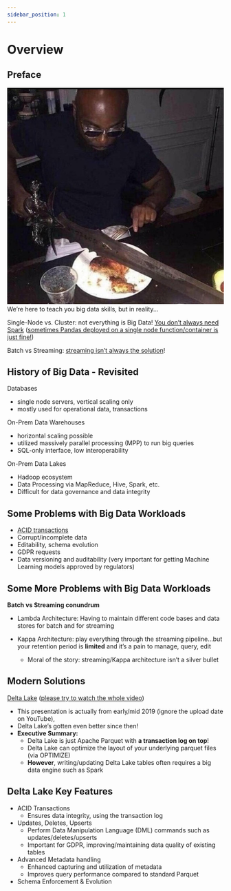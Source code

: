 ```yaml
---
sidebar_position: 1
---
```


# Overview

## Preface
![not-everything-is-big-data.png](./assets/not-everything-is-big-data.png)
We’re here to teach you big data skills, but in reality...

Single-Node vs. Cluster: not everything is Big Data!
[You don’t always need Spark](https://www.indellient.com/blog/a-journey-from-pandas-to-spark-data-frames/)
([sometimes Pandas deployed on a single node function/container is just fine!](https://www.indellient.com/blog/a-journey-from-pandas-to-spark-data-frames/))

Batch vs Streaming: [streaming isn’t always the solution](https://www.section.io/engineering-education/batch-processing-vs-stream-processing/)!

## History of Big Data - Revisited
Databases
* single node servers, vertical scaling only
* mostly used for operational data, transactions


On-Prem Data Warehouses
* horizontal scaling possible
* utilized massively parallel processing (MPP) to run big queries
* SQL-only interface, low interoperability


On-Prem Data Lakes
* Hadoop ecosystem
* Data Processing via MapReduce, Hive, Spark, etc.
* Difficult for data governance and data integrity 


## Some Problems with Big Data Workloads
* [ACID transactions](https://www.youtube.com/watch?v=VRm2UMsFVz0)
* Corrupt/incomplete data
* Editability, schema evolution
* GDPR requests
* Data versioning and auditability (very important for getting Machine Learning models approved by regulators)

## Some More Problems with Big Data Workloads
**Batch vs Streaming conundrum**

* Lambda Architecture: Having to maintain different code bases and data stores for batch and for streaming


* Kappa Architecture: play everything through the streaming pipeline...but your retention period is **limited** and it’s a pain to manage, query, edit
  * Moral of the story: streaming/Kappa architecture isn’t a silver bullet

## Modern Solutions
[Delta Lake](https://delta.io/) ([please try to watch the whole video](https://www.youtube.com/watch?v=LJtShrQqYZY))
* This presentation is actually from early/mid 2019 (ignore the upload date on YouTube),
* Delta Lake’s gotten even better since then!
* **Executive Summary:**
  * Delta Lake is just Apache Parquet with **a transaction log on top**!
  * Delta Lake can optimize the layout of your underlying parquet files (via OPTIMIZE)
  * **However**, writing/updating Delta Lake tables often requires a big data engine such as Spark

## Delta Lake Key Features
* ACID Transactions
  * Ensures data integrity, using the transaction log
* Updates, Deletes, Upserts
  * Perform Data Manipulation Language (DML) commands such as updates/deletes/upserts
  * Important for GDPR, improving/maintaining data quality of existing tables
* Advanced Metadata handling
  * Enhanced capturing and utilization of metadata
  * Improves query performance compared to standard Parquet
* Schema Enforcement & Evolution